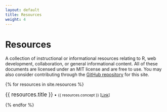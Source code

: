 ```yaml
---
layout: default
title: Resources
weight: 4
---
```


# Resources

A collection of instructional or informational resources relating to R, web development, collaboration, or general informational content.  All of these documents are licensed under an MIT license and are free to use.  You may also consider contributing through the [GitHub repository](https://github.com/SimonGoring/simongoring.github.io) for this site.

{% for resources in site.resources %}
  <div class="col-lg-3 col-md-6 text-center">
    <div class="resource-box">
      <big>{{ resources.title }}</big> &#8226; <small>{{ resources.concept }} [<a href="{{resources.url}}">Link</a>]</small><br><p></p>
    </div>
  </div>
{% endfor %}
